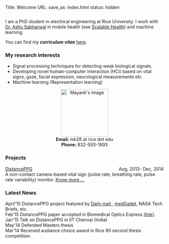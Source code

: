 Title: Welcome
URL:
save_as: index.html
status: hidden

<div class="container-fluid">
  <div class="row clearfix">
    <div class="col-md-8 column">
      <p> I am a PhD student in electrical engineering at Rice University. I work with <a href="http://www.ece.rice.edu/~ashu/" target="_blank">Dr. Ashu Sabharwal</a> in mobile health (see <a href="http://sh.rice.edu/" target="_blank">Scalable Health</a>) and machine learning. </p>
      <p> You can find my <b><i>curriculum vitae </i> </b> <a href="pdfs/cv.pdf" target ="_blank"> here</a>.</p>
      <h3> My research interests </h3> 
      <ul> <li> Signal processing techniques for detecting weak biological signals. </li>
           <li> Developing novel human-computer interaction (HCI) based on vital signs, gaze, facial expression, neurological measurements  etc </li> 
           <li> Machine learning (Representation learning)</li> 
      </ul>
    </div>
    <div class="col-md-4 column">
      <div style="text-align: center">
      <img src="images/mayank2.JPG" align="center" alt = "Mayank's image" class="img-thumbnail" style="width:150px;"/> </br> 
      <span class="glyphicon glyphicon-envelope"></span> <b> Email: </b> mk28 at rice dot edu <br /> 
      <span class="glyphicon glyphicon-phone"></span> <b>Phone: </b> 832-593-1893 <br /> 
      <a href="https://www.facebook.com/mayankgrd" target="_blank"><i class="fa fa-facebook-square fa-3x"> </i> </a> 
      <a href="https://www.linkedin.com/profile/view?id=35092214" target="_blank"> <i class="fa fa-linkedin-square fa-3x"></i> </a> 
      <a href="https://github.com/mayankgrd" target="_blank"><i class="fa fa-github-square fa-3x"> </i> </a>
      </div> <!-- Center-->
    </div>
  </div>
</div>
<div class="container">
  <div class="row clearfix">
    <div class="col-md-6 column">
      <h3> Projects </h3> 
      <div class="panel panel-info">
        <div class="panel-heading">
          <a href="{filename}distancePPG.md">DistancePPG </a><span class="label label-primary" style="float:right">Aug, 2013- Dec, 2014</span>
        </div>
        <div class="panel-body">
          A non-contact camera-based vital sign (pulse rate, breathing rate, pulse rate variability) monitor. <a class="text-primary" href="{filename}distancePPG.md">Know more ...</a>
        </div>
      </div>
    </div>
    <div class="col-md-6 column">
      <h3> Latest News </h3> 
      <span class="label label-warning">April'15 </span> DistancePPG project featured by <a href="http://www.dailymail.co.uk/sciencetech/article-3027887/Your-face-reveal-health-Researchers-reveal-new-algorithm-monitors-vital-signs-video.html" target="_blank"> Daily mail </a>, <a href="http://www.medgadget.com/2015/04/new-camera-technique-detects-heart-respiratory-rates-nearly-people.html" target="_blank"> medGadet</a>, NASA Tech Briefs, etc. </br>
      <span class="label label-warning">Feb'15 </span> DistancePPG paper accepted in Biomedical Optics Express <a href="https://www.osapublishing.org/boe/abstract.cfm?uri=boe-6-5-1565" target="_blank">(link)</a>. </br> 
      <span class="label label-warning">Jan'15 </span> Talk on DistancePPG in IIT Chennai (India) </br>  
      <span class="label label-warning">May'14 </span> Defended Masters thesis </br>
      <span class="label label-warning">Mar'14 </span> Received audiance choice award in Rice 90 second thesis competition.  </br>
    </div>
  </div>
</div>

